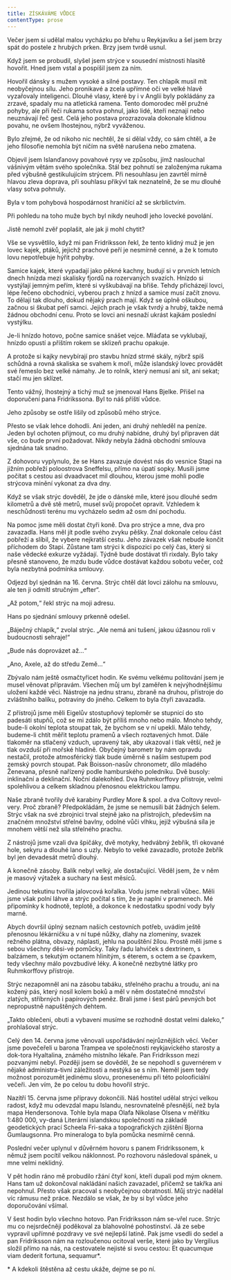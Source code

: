```yaml
---
title: ZÍSKÁVÁME VŮDCE
contentType: prose
---
```


<section>

Večer jsem si udělal malou vycházku po břehu u Reykjavíku a šel jsem brzy spát do postele z hrubých prken. Brzy jsem tvrdě usnul.

Když jsem se probudil, slyšel jsem strýce v sousední místnosti hlasitě hovořit. Hned jsem vstal a pospíšil jsem za ním.

Hovořil dánsky s mužem vysoké a silné postavy. Ten chlapík musil mít neobyčejnou sílu. Jeho pronikavé a zcela upřímné oči ve velké hlavě vyzařovaly inteligenci. Dlouhé vlasy, které by i v Anglii byly pokládány za zrzavé, spadaly mu na atletická ramena. Tento domorodec měl pružné pohyby, ale při řeči rukama sotva pohnul, jako lidé, kteří neznají nebo neuznávají řeč gest. Celá jeho postava prozrazovala dokonale klidnou povahu, ne ovšem lhostejnou, nýbrž vyváženou.

Bylo zřejmé, že od nikoho nic nechtěl, že si dělal vždy, co sám chtěl, a že jeho filosofie nemohla být ničím na světě narušena nebo zmatena.

Objevil jsem Islanďanovy povahové rysy ve způsobu, jímž naslouchal vášnivým větám svého společníka. Stál bez pohnutí se založenýma rukama před výbušně gestikulujícím strýcem. Při nesouhlasu jen zavrtěl mírně hlavou zleva doprava, při souhlasu přikývl tak neznatelně, že se mu dlouhé vlasy sotva pohnuly.

Byla v tom pohybová hospodárnost hraničící až se skrblictvím.

Při pohledu na toho muže bych byl nikdy neuhodl jeho lovecké povolání.

Jistě nemohl zvěř poplašit, ale jak ji mohl chytit?

Vše se vysvětlilo, když mi pan Fridriksson řekl, že tento klidný muž je jen lovec kajek, ptáků, jejichž prachové peří je nesmírně cenné, a že k tomuto lovu nepotřebuje hýřit pohyby.

Samice kajek, které vypadají jako pěkné kachny, budují si v prvních letních dnech hnízda mezi skalisky fjordů na rozervaných svazích. Hnízdo si vystýlají jemným peřím, které si vyškubávají na břiše. Tehdy přicházejí lovci, lépe řečeno obchodníci, vyberou prach z hnízd a samice musí začít znovu. To dělají tak dlouho, dokud nějaký prach mají. Když se úplně oškubou, začnou si škubat peří samci. Jejich prach je však tvrdý a hrubý, takže nemá žádnou obchodní cenu. Proto se lovci ani nesnaží ukrást kajkám poslední vystýlku.

Je-li hnízdo hotovo, počne samice snášet vejce. Mláďata se vyklubají, hnízdo opustí a příštím rokem se sklizeň prachu opakuje.

A protože si kajky nevybírají pro stavbu hnízd strmé skály, nýbrž spíš schůdná a rovná skaliska se svahem k moři, může islandský lovec provádět své řemeslo bez velké námahy. Je to rolník, který nemusí ani sít, ani sekat; stačí mu jen sklízet.

Tento vážný, lhostejný a tichý muž se jmenoval Hans Bjelke. Přišel na doporučení pana Fridrikssona. Byl to náš příští vůdce.

Jeho způsoby se ostře lišily od způsobů mého strýce.

Přesto se však lehce dohodli. Ani jeden, ani druhý nehleděl na peníze. Jeden byl ochoten přijmout, co mu druhý nabídne, druhý byl připraven dát vše, co bude první požadovat. Nikdy nebyla žádná obchodní smlouva sjednána tak snadno.

Z dohovoru vyplynulo, že se Hans zavazuje dovést nás do vesnice Stapi na jižním pobřeží poloostrova Sneffelsu, přímo na úpatí sopky. Musili jsme počítat s cestou asi dvaadvacet mil dlouhou, kterou jsme mohli podle strýcova mínění vykonat za dva dny.

Když se však strýc dověděl, že jde o dánské míle, které jsou dlouhé sedm kilometrů a dvě stě metrů, musel svůj propočet opravit. Vzhledem k neschůdnosti terénu mu vycházelo sedm až osm dní pochodu.

Na pomoc jsme měli dostat čtyři koně. Dva pro strýce a mne, dva pro zavazadla. Hans měl jít podle svého zvyku pěšky. Znal dokonale celou část pobřeží a slíbil, že vybere nejkratší cestu. Jeho závazek však nebude končit příchodem do Stapi. Zůstane tam strýci k dispozici po celý čas, který si naše vědecké exkurze vyžádají. Týdně bude dostávat tři rixdaly. Bylo taky přesně stanoveno, že mzdu bude vůdce dostávat každou sobotu večer, což byla nezbytná podmínka smlouvy.

Odjezd byl sjednán na 16. června. Strýc chtěl dát lovci zálohu na smlouvu, ale ten ji odmítl stručným „efter“.

„Až potom,“ řekl strýc na moji adresu.

Hans po sjednání smlouvy prkenně odešel.

„Báječný chlapík,“ zvolal strýc. „Ale nemá ani tušení, jakou úžasnou roli v budoucnosti sehraje!“

„Bude nás doprovázet až…“

„Ano, Axele, až do středu Země…“

Zbývalo nám ještě osmačtyřicet hodin. Ke svému velkému politování jsem je musel věnovat přípravám. Všechen můj um byl zaměřen k nejvýhodnějšímu uložení každé věci. Nástroje na jednu stranu, zbraně na druhou, přístroje do zvláštního balíku, potraviny do jiného. Celkem to byla čtyři zavazadla.

Z přístrojů jsme měli Eigelův stostupňový teploměr se stupnicí do sto padesáti stupňů, což se mi zdálo být příliš mnoho nebo málo. Mnoho tehdy, bude-li okolní teplota stoupat tak, že bychom se v ní upekli. Málo tehdy, budeme-li chtít měřit teplotu pramenů a všech roztavených hmot. Dále tlakoměr na stlačený vzduch, upravený tak, aby ukazoval i tlak větší, než je tlak ovzduší při mořské hladině. Obyčejný barometr by nám opravdu nestačil, protože atmosférický tlak bude úměrně s naším sestupem pod zemský povrch stoupat. Pak Boisson-nasův chronometr, dílo mladého Ženevana, přesně nařízený podle hamburského poledníku. Dvě busoly: inklinační a deklinační. Noční dalekohled. Dva Ruhmkorffovy přístroje, velmi spolehlivou a celkem skladnou přenosnou elektrickou lampu.

Naše zbraně tvořily dvě karabiny Purdley More & spol. a dva Coltovy revol-very. Proč zbraně? Předpokládám, že jsme se nemusili bát žádných šelem. Strýc však na své zbrojnici trval stejně jako na přístrojích, především na značném množství střelné bavlny, odolné vůči vlhku, jejíž výbušná síla je mnohem větší než síla střelného prachu.

Z nástrojů jsme vzali dva špičáky, dvě motyky, hedvábný žebřík, tři okované hole, sekyru a dlouhé lano s uzly. Nebylo to velké zavazadlo, protože žebřík byl jen devadesát metrů dlouhý.

A konečně zásoby. Balík nebyl velký, ale dostačující. Věděl jsem, že v něm je masový výtažek a suchary na šest měsíců.

Jedinou tekutinu tvořila jalovcová kořalka. Vodu jsme nebrali vůbec. Měli jsme však polní láhve a strýc počítal s tím, že je naplní v pramenech. Mé připomínky k hodnotě, teplotě, a dokonce k nedostatku spodní vody byly marné.

Abych dovršil úplný seznam našich cestovních potřeb, uvádím ještě přenosnou lékárničku a v ní tupé nůžky, dlahy na zlomeniny, svazek režného plátna, obvazy, náplasti, jehlu na pouštění žílou. Prostě měli jsme s sebou všechny děsi-vé pomůcky. Taky řadu lahviček s dextrinem, s balzámem, s tekutým octanem hlinitým, s éterem, s octem a se čpavkem, tedy všechny málo povzbudivé léky. A konečně nezbytné látky pro Ruhmkorffovy přístroje.

Strýc nezapomněl ani na zásobu tabáku, střelného prachu a troudu, ani na kožený pás, který nosil kolem boků a měl v něm dostatečné množství zlatých, stříbrných i papírových peněz. Brali jsme i šest párů pevných bot nepropustně napuštěných dehtem.

„Takto oblečeni, obuti a vybaveni musíme se rozhodně dostat velmi daleko,“ prohlašoval strýc.

Celý den 14. června jsme věnovali uspořádávání nejrůznějších věcí. Večer jsme povečeřeli u barona Trampea ve společnosti reykjavíckého starosty a dok-tora Hyaltalina, známého místního lékaře. Pan Fridriksson mezi pozvanými nebyl. Později jsem se dověděl, že se nepohodl s guvernérem v nějaké administra-tivní záležitosti a nestýká se s ním. Neměl jsem tedy možnost porozumět jedinému slovu, pronesenému při této polooficiální večeři. Jen vím, že po celou tu dobu hovořil strýc.

Nazítří 15. června jsme přípravy dokončili. Náš hostitel udělal strýci velkou radost, když mu odevzdal mapu Islandu, nesrovnatelně přesnější, než byla mapa Hendersonova. Tohle byla mapa Olafa Nikolase Olsena v měřítku 1:480 000, vy-daná Literární islandskou společností na základě geodetických prací Scheela Fri-saka a topografických zjištění Bjorna Gumlaugsonna. Pro mineraloga to byla pomůcka nesmírně cenná.

Poslední večer uplynul v důvěrném hovoru s panem Fridrikssonem, k němuž jsem pocítil velkou náklonnost. Po rozhovoru následoval spánek, u mne velmi neklidný.

V pět hodin ráno mě probudilo ržání čtyř koní, kteří dupali pod mým oknem. Hans tam už dokončoval nakládání našich zavazadel, přičemž se takřka ani nepohnul. Přesto však pracoval s neobyčejnou obratností. Můj strýc nadělal víc rámusu než práce. Nezdálo se však, že by si byl vůdce jeho doporučování všímal.

V šest hodin bylo všechno hotovo. Pan Fridriksson nám se-vřel ruce. Strýc mu co nejsrdečněji poděkoval za blahovolné pohostinství. Já ze sebe vypravil upřímné pozdravy ve své nejlepší latině. Pak jsme vsedli do sedel a pan Fridriksson nám na rozloučenou ocitoval verše, které jako by Vergilius složil přímo na nás, na cestovatele nejisté si svou cestou: Et quacumque viam dederit fortuna, sequamur\*.

\* A kdekoli štěstěna až cestu ukáže, dejme se po ní.

</section>
